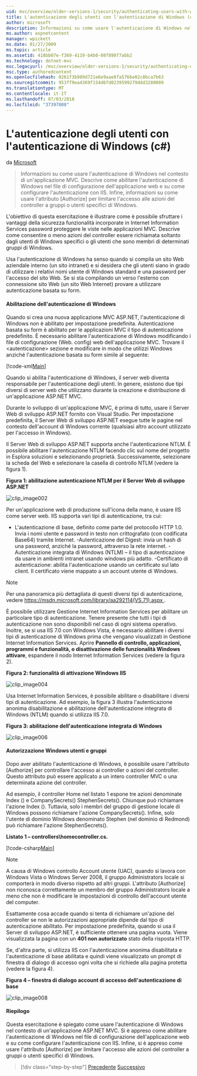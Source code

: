 ```yaml
---
uid: mvc/overview/older-versions-1/security/authenticating-users-with-windows-authentication-cs
title: L'autenticazione degli utenti con l'autenticazione di Windows (c#) | Microsoft Docs
author: microsoft
description: Informazioni su come usare l'autenticazione di Windows nel contesto di un'applicazione MVC. Descrive come abilitare l'autenticazione di Windows all'interno di co web dell'applicazione...
ms.author: aspnetcontent
manager: wpickett
ms.date: 01/27/2009
ms.topic: article
ms.assetid: 418bb07e-f369-4119-b4b0-08f890f7abb2
ms.technology: dotnet-mvc
msc.legacyurl: /mvc/overview/older-versions-1/security/authenticating-users-with-windows-authentication-cs
msc.type: authoredcontent
ms.openlocfilehash: 0261f3b989d721e6e9aae8fa5766e02c8bca7b63
ms.sourcegitcommit: 953ff9ea4369f154d6fd0239599279ddd3280009
ms.translationtype: MT
ms.contentlocale: it-IT
ms.lasthandoff: 07/03/2018
ms.locfileid: "37397808"
---
```

<a name="authenticating-users-with-windows-authentication-c"></a>L'autenticazione degli utenti con l'autenticazione di Windows (c#)
====================
da [Microsoft](https://github.com/microsoft)

> Informazioni su come usare l'autenticazione di Windows nel contesto di un'applicazione MVC. Descrive come abilitare l'autenticazione di Windows nel file di configurazione dell'applicazione web e su come configurare l'autenticazione con IIS. Infine, informazioni su come usare l'attributo [Authorize] per limitare l'accesso alle azioni del controller a gruppi o utenti specifici di Windows.


L'obiettivo di questa esercitazione è illustrare come è possibile sfruttare i vantaggi della sicurezza funzionalità incorporate in Internet Information Services password proteggere le viste nelle applicazioni MVC. Descrive come consentire o meno azioni del controller essere richiamata soltanto dagli utenti di Windows specifici o gli utenti che sono membri di determinati gruppi di Windows.

Usa l'autenticazione di Windows ha senso quando si compila un sito Web aziendale interno (un sito intranet) e si desidera che gli utenti siano in grado di utilizzare i relativi nomi utente di Windows standard e una password per l'accesso del sito Web. Se si sta compilando un verso l'esterno con connessione sito Web (un sito Web Internet) provare a utilizzare autenticazione basata su form.

#### <a name="enabling-windows-authentication"></a>Abilitazione dell'autenticazione di Windows

Quando si crea una nuova applicazione MVC ASP.NET, l'autenticazione di Windows non è abilitato per impostazione predefinita. Autenticazione basata su form è abilitato per le applicazioni MVC il tipo di autenticazione predefinito. È necessario abilitare l'autenticazione di Windows modificando i file di configurazione (Web. config) web dell'applicazione MVC. Trovare il &lt;autenticazione&gt; sezione e modificare in modo che utilizzi Windows anziché l'autenticazione basata su form simile al seguente:

[!code-xml[Main](authenticating-users-with-windows-authentication-cs/samples/sample1.xml)]

Quando si abilita l'autenticazione di Windows, il server web diventa responsabile per l'autenticazione degli utenti. In genere, esistono due tipi diversi di server web che utilizzano durante la creazione e distribuzione di un'applicazione ASP.NET MVC.

Durante lo sviluppo di un'applicazione MVC, è prima di tutto, usare il Server Web di sviluppo ASP.NET fornito con Visual Studio. Per impostazione predefinita, il Server Web di sviluppo ASP.NET esegue tutte le pagine nel contesto dell'account di Windows corrente (qualsiasi altro account utilizzato per l'accesso in Windows).

Il Server Web di sviluppo ASP.NET supporta anche l'autenticazione NTLM. È possibile abilitare l'autenticazione NTLM facendo clic sul nome del progetto in Esplora soluzioni e selezionando proprietà. Successivamente, selezionare la scheda del Web e selezionare la casella di controllo NTLM (vedere la figura 1).

**Figura 1: abilitazione autenticazione NTLM per il Server Web di sviluppo ASP.NET**

![clip_image002](authenticating-users-with-windows-authentication-cs/_static/image1.jpg)

Per un'applicazione web di produzione sull'icona della mano, è usare IIS come server web. IIS supporta vari tipi di autenticazione, tra cui:

- L'autenticazione di base, definito come parte del protocollo HTTP 1.0. Invia i nomi utente e password in testo non crittografato (con codificata Base64) tramite Internet. -Autenticazione del Digest: invia un hash di una password, anziché la password, attraverso la rete internet. -Autenticazione integrata di Windows (NTLM) – il tipo di autenticazione da usare in ambienti intranet usando windows più adatto. -Certificato di autenticazione: abilita l'autenticazione usando un certificato sul lato client. Il certificato viene mappato a un account utente di Windows.

> [!NOTE] 
> 
> Per una panoramica più dettagliata di questi diversi tipi di autenticazione, vedere [ https://msdn.microsoft.com/library/aa292114(VS.71).aspx ](https://msdn.microsoft.com/library/aa292114(VS.71).aspx).


È possibile utilizzare Gestione Internet Information Services per abilitare un particolare tipo di autenticazione. Tenere presente che tutti i tipi di autenticazione non sono disponibili nel caso di ogni sistema operativo. Inoltre, se si usa IIS 7.0 con Windows Vista, è necessario abilitare i diversi tipi di autenticazione di Windows prima che vengano visualizzati in Gestione Internet Information Services. Aprire **Pannello di controllo, applicazioni, programmi e funzionalità, o disattivazione delle funzionalità Windows attivare**, espandere il nodo Internet Information Services (vedere la figura 2).

**Figura 2: funzionalità di attivazione Windows IIS**

![clip_image004](authenticating-users-with-windows-authentication-cs/_static/image2.jpg)

Usa Internet Information Services, è possibile abilitare o disabilitare i diversi tipi di autenticazione. Ad esempio, la figura 3 illustra l'autenticazione anonima disabilitazione e abilitazione dell'autenticazione integrata di Windows (NTLM) quando si utilizza IIS 7.0.

**Figura 3: abilitazione dell'autenticazione integrata di Windows**

![clip_image006](authenticating-users-with-windows-authentication-cs/_static/image3.jpg)

#### <a name="authorizing-windows-users-and-groups"></a>Autorizzazione Windows utenti e gruppi

Dopo aver abilitato l'autenticazione di Windows, è possibile usare l'attributo [Authorize] per controllare l'accesso ai controller o azioni del controller. Questo attributo può essere applicato a un intero controller MVC o una determinata azione del controller.

Ad esempio, il controller Home nel listato 1 espone tre azioni denominate Index () e CompanySecrets() StephenSecrets(). Chiunque può richiamare l'azione Index (). Tuttavia, solo i membri del gruppo di gestione locale di Windows possono richiamare l'azione CompanySecrets(). Infine, solo l'utente di dominio Windows denominato Stephen (nel dominio di Redmond) può richiamare l'azione StephenSecrets().

**Listato 1 – controllers\homecontroller.cs.**

[!code-csharp[Main](authenticating-users-with-windows-authentication-cs/samples/sample2.cs)]

> [!NOTE] 
> 
> A causa di Windows controllo Account utente (UAC), quando si lavora con Windows Vista o Windows Server 2008, il gruppo Administrators locale si comporterà in modo diverso rispetto ad altri gruppi. L'attributo [Authorize] non riconosca correttamente un membro del gruppo Administrators locale a meno che non è modificare le impostazioni di controllo dell'account utente del computer.


Esattamente cosa accade quando si tenta di richiamare un'azione del controller se non le autorizzazioni appropriate dipende dal tipo di autenticazione abilitato. Per impostazione predefinita, quando si usa il Server di sviluppo ASP.NET, è sufficiente ottenere una pagina vuota. Viene visualizzata la pagina con un **401 non autorizzato** stato della risposta HTTP.

Se, d'altra parte, si utilizza IIS con l'autenticazione anonima disabilitata e l'autenticazione di base abilitata e quindi viene visualizzato un prompt di finestra di dialogo di accesso ogni volta che si richiede alla pagina protetta (vedere la figura 4).

**Figura 4 – finestra di dialogo account di accesso dell'autenticazione di base**

![clip_image008](authenticating-users-with-windows-authentication-cs/_static/image4.jpg)

#### <a name="summary"></a>Riepilogo

Questa esercitazione è spiegato come usare l'autenticazione di Windows nel contesto di un'applicazione ASP.NET MVC. Si è appreso come abilitare l'autenticazione di Windows nel file di configurazione dell'applicazione web e su come configurare l'autenticazione con IIS. Infine, si è appreso come usare l'attributo [Authorize] per limitare l'accesso alle azioni del controller a gruppi o utenti specifici di Windows.

> [!div class="step-by-step"]
> [Precedente](authenticating-users-with-forms-authentication-cs.md)
> [Successivo](preventing-javascript-injection-attacks-cs.md)
